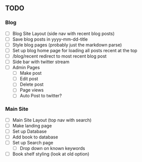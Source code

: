 ## TODO

### Blog

- [ ] Blog Site Layout (side nav with recent blog posts)
- [ ] Save blog posts in yyyy-mm-dd-title
- [ ] Style blog pages (probably just the markdown parse)
- [ ] Set up blog home page for loading all posts recent at the top
- [ ] /blog/recent redirect to most recent blog post
- [ ] Side bar with twitter stream
- [ ] Admin Pages
  - [ ] Make post
  - [ ] Edit post
  - [ ] Delete post
  - [ ] Page views
  - [ ] Auto Post to twitter?

### Main Site

- [ ] Main Site Layout (top nav with search)
- [ ] Make landing page
- [ ] Set up Database
- [ ] Add book to database
- [ ] Set up Search page
  - [ ] Drop down on known keywords
- [ ] Book shelf styling (look at old option)
